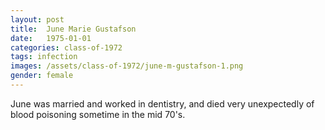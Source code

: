 ```yaml
---
layout: post
title:  June Marie Gustafson
date:   1975-01-01
categories: class-of-1972
tags: infection
images: /assets/class-of-1972/june-m-gustafson-1.png
gender: female
---
```

June was married and worked in dentistry, and died very unexpectedly of blood poisoning sometime in the mid 70's.
